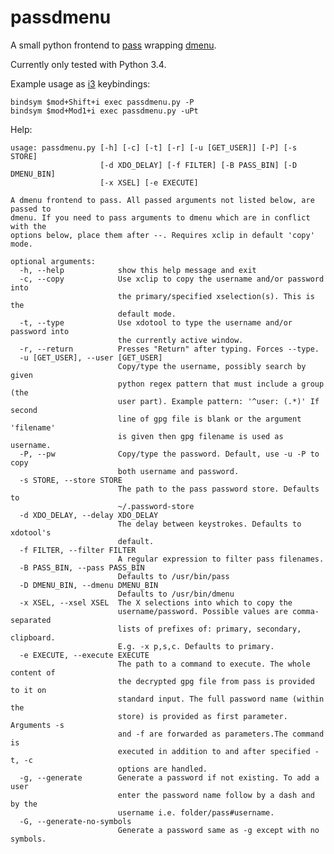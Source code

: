 passdmenu
=========

A small python frontend to [pass](http://www.passwordstore.org) wrapping [dmenu](http://tools.suckless.org/dmenu/).

Currently only tested with Python 3.4.

Example usage as [i3](http://i3wm.org) keybindings:

    bindsym $mod+Shift+i exec passdmenu.py -P
    bindsym $mod+Mod1+i exec passdmenu.py -uPt

Help:

    usage: passdmenu.py [-h] [-c] [-t] [-r] [-u [GET_USER]] [-P] [-s STORE]
                        [-d XDO_DELAY] [-f FILTER] [-B PASS_BIN] [-D DMENU_BIN]
                        [-x XSEL] [-e EXECUTE]
    
    A dmenu frontend to pass. All passed arguments not listed below, are passed to
    dmenu. If you need to pass arguments to dmenu which are in conflict with the
    options below, place them after --. Requires xclip in default 'copy' mode.

    optional arguments:
      -h, --help            show this help message and exit
      -c, --copy            Use xclip to copy the username and/or password into
                            the primary/specified xselection(s). This is the
                            default mode.
      -t, --type            Use xdotool to type the username and/or password into
                            the currently active window.
      -r, --return          Presses "Return" after typing. Forces --type.
      -u [GET_USER], --user [GET_USER]
                            Copy/type the username, possibly search by given
                            python regex pattern that must include a group (the
                            user part). Example pattern: '^user: (.*)' If second
                            line of gpg file is blank or the argument 'filename'
                            is given then gpg filename is used as username.
      -P, --pw              Copy/type the password. Default, use -u -P to copy
                            both username and password.
      -s STORE, --store STORE
                            The path to the pass password store. Defaults to
                            ~/.password-store
      -d XDO_DELAY, --delay XDO_DELAY
                            The delay between keystrokes. Defaults to xdotool's
                            default.
      -f FILTER, --filter FILTER
                            A regular expression to filter pass filenames.
      -B PASS_BIN, --pass PASS_BIN
                            Defaults to /usr/bin/pass
      -D DMENU_BIN, --dmenu DMENU_BIN
                            Defaults to /usr/bin/dmenu
      -x XSEL, --xsel XSEL  The X selections into which to copy the
                            username/password. Possible values are comma-separated
                            lists of prefixes of: primary, secondary, clipboard.
                            E.g. -x p,s,c. Defaults to primary.
      -e EXECUTE, --execute EXECUTE
                            The path to a command to execute. The whole content of
                            the decrypted gpg file from pass is provided to it on
                            standard input. The full password name (within the
                            store) is provided as first parameter. Arguments -s
                            and -f are forwarded as parameters.The command is
                            executed in addition to and after specified -t, -c
                            options are handled.
      -g, --generate        Generate a password if not existing. To add a user
                            enter the password name follow by a dash and by the
                            username i.e. folder/pass#username.
      -G, --generate-no-symbols
                            Generate a password same as -g except with no symbols.
